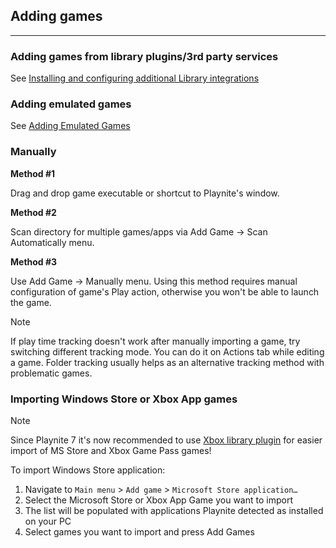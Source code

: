 ## Adding games
---------------------

### Adding games from library plugins/3rd party services
See [Installing and configuring additional Library integrations](../../features/extensionsSupport/installingExtensions.md#installing-and-configuring-additional-library-integrations)

### Adding emulated games
See [Adding Emulated Games](../../features/emulationSupport/addingEmulatedGames.md)

### Manually

**Method #1**

Drag and drop game executable or shortcut to Playnite's window.

**Method #2**

Scan directory for multiple games/apps via Add Game -> Scan Automatically menu.

**Method #3**

Use Add Game -> Manually menu. Using this method requires manual configuration of game's Play action, otherwise you won't be able to launch the game.


> [!NOTE]
> If play time tracking doesn't work after manually importing a game, try switching different tracking mode. You can do it on Actions tab while editing a game. Folder tracking usually helps as an alternative tracking method with problematic games.

### Importing Windows Store or Xbox App games

> [!NOTE]
> Since Playnite 7 it's now recommended to use [Xbox library plugin](https://playnite.link/addons.html#XboxLibrary_Builtin) for easier import of MS Store and Xbox Game Pass games!

To import Windows Store application:

1. Navigate to `Main menu` > `Add game` > `Microsoft Store application…`
2. Select the Microsoft Store or Xbox App Game you want to import
3. The list will be populated with applications Playnite detected as installed on your PC
4. Select games you want to import and press Add Games